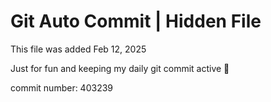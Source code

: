 # Git Auto Commit | Hidden File

This file was added Feb 12, 2025

Just for fun and keeping my daily git commit active 🤪

commit number: 403239
